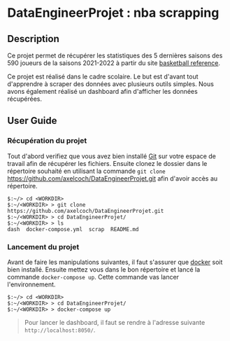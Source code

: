 # DataEngineerProjet : nba scrapping

## Description

Ce projet permet de récupérer les statistiques des 5 dernières saisons des 590 joueurs de la saisons 2021-2022 à partir du site [basketball reference](https://www.basketball-reference.com).

Ce projet est réalisé dans le cadre scolaire. Le but est d'avant tout d'apprendre à scraper des données avec plusieurs outils simples. Nous avons également réalisé un dashboard afin d'afficher les données récupérées.  

## User Guide

### Récupération du projet

Tout d'abord verifiez que vous avez bien installé [Git](https://git-scm.com/) sur votre espace de travail afin de récupérer les fichiers.
Ensuite clonez le dossier dans le répertoire souhaité en utilisant la commande `git clone` https://github.com/axelcoch/DataEngineerProjet.git afin d'avoir accès au répertoire.

```
$:~/> cd <WORKDIR>
$:~/<WORKDIR> > git clone https://github.com/axelcoch/DataEngineerProjet.git
$:~/<WORKDIR> > cd DataEngineerProjet/
$:~/<WORKDIR> > ls
dash  docker-compose.yml  scrap  README.md 
```

### Lancement du projet

Avant de faire les manipulations suivantes, il faut s'assurer que [docker](https://docs.docker.com/get-docker/) soit bien installé. 
Ensuite mettez vous dans le bon répertoire et lancé la commande `docker-compose up`. Cette commande vas lancer l'environnement.
```
$:~/> cd <WORKDIR>
$:~/<WORKDIR> > cd DataEngineerProjet/
$:~/<WORKDIR> > docker-compose up
```
> Pour lancer le dashboard, il faut se rendre à l'adresse suivante `http://localhost:8050/`. 


  